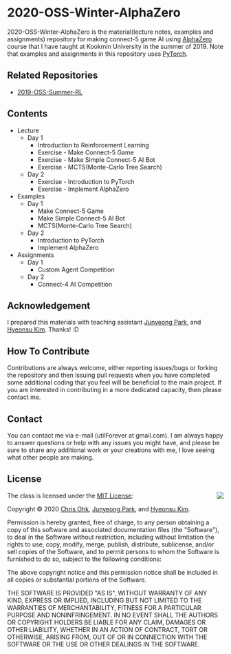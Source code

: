 # 2020-OSS-Winter-AlphaZero

2020-OSS-Winter-AlphaZero is the material(lecture notes, examples and assignments) repository for making connect-5 game AI using [AlphaZero](https://deepmind.com/blog/article/alphazero-shedding-new-light-grand-games-chess-shogi-and-go) course that I have taught at Kookmin University in the summer of 2019. Note that examples and assignments in this repository uses [PyTorch](https://pytorch.org/).

## Related Repositories

- [2019-OSS-Summer-RL](https://github.com/utilForever/2019-OSS-Summer-RL)

## Contents

- Lecture
    - Day 1
        - Introduction to Reinforcement Learning
        - Exercise - Make Connect-5 Game
        - Exercise - Make Simple Connect-5 AI Bot
        - Exercise - MCTS(Monte-Carlo Tree Search)
    - Day 2
        - Exercise - Introduction to PyTorch
        - Exercise - Implement AlphaZero
- Examples
    - Day 1
        - Make Connect-5 Game
        - Make Simple Connect-5 AI Bot
        - MCTS(Monte-Carlo Tree Search)
    - Day 2
        - Introduction to PyTorch
        - Implement AlphaZero
- Assignments
    - Day 1
        - Custom Agent Competition
    - Day 2
        - Connect-4 AI Competition

## Acknowledgement

I prepared this materials with teaching assistant [Junyeong Park](https://github.com/JYPark09), and [Hyeonsu Kim](https://github.com/git-rla). Thanks! :D

## How To Contribute

Contributions are always welcome, either reporting issues/bugs or forking the repository and then issuing pull requests when you have completed some additional coding that you feel will be beneficial to the main project. If you are interested in contributing in a more dedicated capacity, then please contact me.

## Contact

You can contact me via e-mail (utilForever at gmail.com). I am always happy to answer questions or help with any issues you might have, and please be sure to share any additional work or your creations with me, I love seeing what other people are making.

## License

<img align="right" src="http://opensource.org/trademarks/opensource/OSI-Approved-License-100x137.png">

The class is licensed under the [MIT License](http://opensource.org/licenses/MIT):

Copyright &copy; 2020 [Chris Ohk](http://www.github.com/utilForever), [Junyeong Park](https://github.com/JYPark09), and [Hyeonsu Kim](https://github.com/git-rla).

Permission is hereby granted, free of charge, to any person obtaining a copy of this software and associated documentation files (the "Software"), to deal in the Software without restriction, including without limitation the rights to use, copy, modify, merge, publish, distribute, sublicense, and/or sell copies of the Software, and to permit persons to whom the Software is furnished to do so, subject to the following conditions:

The above copyright notice and this permission notice shall be included in all copies or substantial portions of the Software.

THE SOFTWARE IS PROVIDED "AS IS", WITHOUT WARRANTY OF ANY KIND, EXPRESS OR IMPLIED, INCLUDING BUT NOT LIMITED TO THE WARRANTIES OF MERCHANTABILITY, FITNESS FOR A PARTICULAR PURPOSE AND NONINFRINGEMENT. IN NO EVENT SHALL THE AUTHORS OR COPYRIGHT HOLDERS BE LIABLE FOR ANY CLAIM, DAMAGES OR OTHER LIABILITY, WHETHER IN AN ACTION OF CONTRACT, TORT OR OTHERWISE, ARISING FROM, OUT OF OR IN CONNECTION WITH THE SOFTWARE OR THE USE OR OTHER DEALINGS IN THE SOFTWARE.
